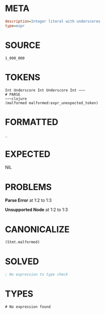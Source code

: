 # META
~~~ini
description=Integer literal with underscores
type=expr
~~~
# SOURCE
~~~roc
1_000_000
~~~
# TOKENS
~~~text
Int Underscore Int Underscore Int ~~~
# PARSE
~~~clojure
(malformed malformed:expr_unexpected_token)
~~~
# FORMATTED
~~~roc
_
~~~
# EXPECTED
NIL
# PROBLEMS
**Parse Error**
at 1:2 to 1:3

**Unsupported Node**
at 1:2 to 1:3

# CANONICALIZE
~~~clojure
(Stmt.malformed)
~~~
# SOLVED
~~~clojure
; No expression to type check
~~~
# TYPES
~~~roc
# No expression found
~~~

